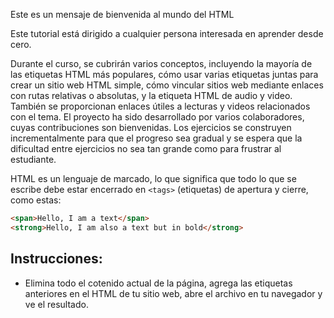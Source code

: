 Este es un mensaje de bienvenida al mundo del HTML

Este tutorial está dirigido a cualquier persona interesada en aprender desde cero. 

Durante el curso, se cubrirán varios conceptos, incluyendo la mayoría de las etiquetas HTML más populares, cómo usar varias etiquetas juntas para crear un sitio web HTML simple, cómo vincular sitios web mediante enlaces con rutas relativas o absolutas, y la etiqueta HTML de audio y video. También se proporcionan enlaces útiles a lecturas y videos relacionados con el tema. El proyecto ha sido desarrollado por varios colaboradores, cuyas contribuciones son bienvenidas. Los ejercicios se construyen incrementalmente para que el progreso sea gradual y se espera que la dificultad entre ejercicios no sea tan grande como para frustrar al estudiante.

HTML es un lenguaje de marcado, lo que significa que todo lo que se escribe debe estar encerrado en `<tags>` (etiquetas) de apertura y cierre, como estas:

```html
<span>Hello, I am a text</span>
<strong>Hello, I am also a text but in bold</strong>
```

## Instrucciones:
- Elimina todo el cotenido actual de la página, agrega las etiquetas anteriores en el HTML de tu sitio web, abre el archivo en tu navegador y ve el resultado.
